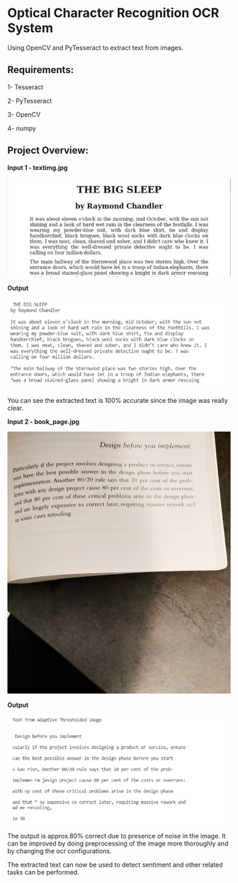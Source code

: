 # Optical Character Recognition OCR System

Using OpenCV and PyTesseract to extract text from images.

## Requirements:

1- Tesseract

2- PyTesseract

3- OpenCV

4- numpy

## Project Overview:

**Input 1 - textimg.jpg**

![](/textimg.JPG)

**Output**

![](Images/op1.JPG)

You can see the extracted text is 100% accurate since the image was really clear.

**Input 2 - book_page.jpg**

![](/book_page.JPG)

**Output**

![](Images/op2.JPG)

The output is approx.80% correct due to presence of noise in the image. It can be improved by doing preprocessing of the image more thoroughly and by changing the ocr configurations.

The extracted text can now be used to detect sentiment and other related tasks can be performed.
